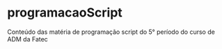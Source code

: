 # programacaoScript
Conteúdo das matéria de programação script do 5° período do curso de ADM da Fatec 
